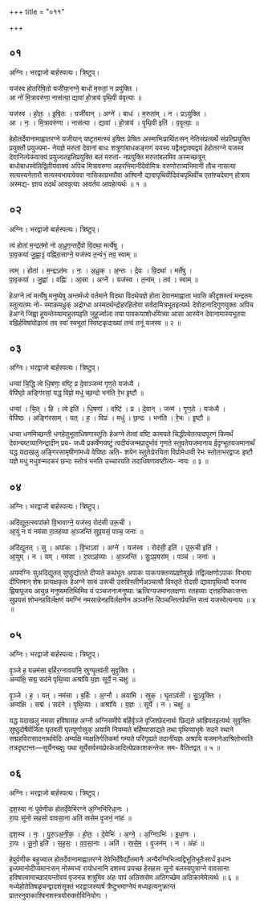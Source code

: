 +++
title = "०११"

+++


## ०१
अग्निः। भरद्वाजो बार्हस्पत्यः। त्रिष्टुप्।

यज॑स्व होतरिषि॒तो यजी॑या॒नग्ने॒ बाधो॑ म॒रुतां॒ न प्रयु॑क्ति ।  
आ नो॑ मि॒त्रावरु॑णा॒ नास॑त्या॒ द्यावा॑ हो॒त्राय॑ पृथि॒वी व॑वृत्याः ॥

यज॑स्व । हो॒तः॒ । इ॒षि॒तः । यजी॑यान् । अग्ने॑ । बाधः॑ । म॒रुता॑म् । न । प्रऽयु॑क्ति ।  
आ । नः॒ । मि॒त्रावरु॑णा । नास॑त्या । द्यावा॑ । हो॒त्राय॑ । पृ॒थि॒वी इति॑ । व॒वृ॒त्याः॒ ॥

हेहोतर्देवानामाह्वातरग्ने यजीयान् यष्टृतमत्स्वं इषितः प्रेषितः अस्माभिःप्रार्थितःसन् नेतिसंप्रत्यर्थे संप्रतिप्रयुक्ति प्रयुक्तौ प्रयुज्यमा- नेयज्ञे मरुतां देवानां बाधः शत्रूणांबाधकङ्गणं ययस्व यद्वैतद्वाक्यद्वयं हेहोतरग्ने यजस्व देवानित्येकंवाक्यं प्रयुज्यतइतिप्रयुक्ति बलं मरुतां- नप्रयुक्ति मरुतांबलमिव अस्मच्छत्रून् बाधोबाधस्वेतिद्वितीयंवाक्यं अपिच मित्रावरुणा अहरभिमानीदेवोमित्रः वरुणोरात्र्यभिमानी तौच नासत्या सत्यस्यनेतारौ सत्यस्वभावावेववा नासिकाप्रभवौवा अश्विनौ द्यावापृथिवीदिवंचपृथिवींच एतांश्चदेवान् होत्राय अस्मद्य- ज्ञाय तदर्थं आववृत्याः आवर्तय आवहेत्यर्थः ॥ १ ॥

## ०२
अग्निः। भरद्वाजो बार्हस्पत्यः। त्रिष्टुप्।

त्वं होता॑ म॒न्द्रत॑मो नो अ॒ध्रुग॒न्तर्दे॒वो वि॒दथा॒ मर्त्ये॑षु ।  
पा॒व॒कया॑ जु॒ह्वा॒३॒॑ वह्नि॑रा॒साग्ने॒ यज॑स्व त॒न्वं१॒॑ तव॒ स्वाम् ॥

त्वम् । होता॑ । म॒न्द्रऽत॑मः । नः॒ । अ॒ध्रुक् । अ॒न्तः । दे॒वः । वि॒दथा॑ । मर्ते॑षु ।  
पा॒व॒कया॑ । जु॒ह्वा॑ । वह्निः॑ । आ॒सा । अग्ने॑ । यज॑स्व । त॒न्व॑म् । तव॑ । स्वाम् ॥

हेअग्ने त्वं मर्त्येषु मनुष्येषु अन्तर्मध्ये वर्तमाने विदथा विदथेयज्ञे होता देवानमाह्वाता भवसि कीदृशस्त्वं मन्द्रतमः स्तुत्यतमः नो- स्माकमध्रुक् अद्रोग्धा अस्मदर्थन्द्रोहरहितोवा सर्वदामित्रभूतइत्यर्थः देवोदानादिगुणयुक्तः अपिच हेअग्ने जिह्वा हूयन्तेस्यामाहुतयइति जुहूर्ज्वाला तया पावकयाशोधयित्र्या आसा आस्येन देवानामास्यभूतया वह्निर्हविषांवोढात्वं तव स्वां स्वभूतां स्विष्टकृदाख्यां तन्वं तनूं यजस्व ॥ २ ॥

## ०३
अग्निः। भरद्वाजो बार्हस्पत्यः। त्रिष्टुप्।

धन्या॑ चि॒द्धि त्वे धि॒षणा॒ वष्टि॒ प्र दे॒वाञ्जन्म॑ गृण॒ते यज॑ध्यै ।  
वेपि॑ष्ठो॒ अङ्गि॑रसां॒ यद्ध॒ विप्रो॒ मधु॑ च्छ॒न्दो भन॑ति रे॒भ इ॒ष्टौ ॥

धन्या॑ । चि॒त् । हि । त्वे इति॑ । धि॒षणा॑ । वष्टि॑ । प्र । दे॒वान् । जन्म॑ । गृ॒ण॒ते । यज॑ध्यै ।  
वेपि॑ष्ठः । अङ्गि॑रसाम् । यत् । ह॒ । विप्रः॑ । मधु॑ । छ॒न्दः । भन॑ति । रे॒भः । इ॒ष्टौ ॥

धन्या धनमिच्छन्ती धनहेतुभूताधिषणास्तुतिः हेअग्ने तेत्वां वष्टि कामयते चिद्धीत्येतत्पादपूरणं किमर्थं देवान्यष्टव्यानिन्द्रादीन् प्रय- जध्यै प्रकर्षेणयष्टुं त्वदीयंजन्मप्रादुर्भावं गृणते स्तुवतेयजमानाय ईदृग्भूतयजमानार्थं यद्ध यदाखलु अङ्गिरसामृषीणांमध्ये वेपिष्ठः अति- शयेन स्तुतेःप्रेरयिता विप्रोमेधावी रेभः स्तोताभरद्वाजः इष्टौ यज्ञे मधु मधुवन्मदकरं छन्दः स्तोत्रं भनति उच्चारयति तदाधिषणावष्टीत्य- न्वयः ॥ ३ ॥

## ०४
अग्निः। भरद्वाजो बार्हस्पत्यः। त्रिष्टुप्।

अदि॑द्युत॒त्स्वपा॑को वि॒भावाग्ने॒ यज॑स्व॒ रोद॑सी उरू॒ची ।  
आ॒युं न यं नम॑सा रा॒तह॑व्या अ॒ञ्जन्ति॑ सुप्र॒यसं॒ पञ्च॒ जनाः॑ ॥

अदि॑द्युतत् । सु । अपा॑कः । वि॒भाऽवा॑ । अग्ने॑ । यज॑स्व । रोद॑सी॒ इति॑ । उ॒रू॒ची इति॑ ।  
आ॒युम् । न । यम् । नम॑सा । रा॒तऽह॑व्याः । अ॒ञ्जन्ति॑ । सु॒ऽप्र॒यस॑म् । पञ्च॑ । जनाः॑ ॥

अयमग्निः सुअदिद्युतत् सुष्ठुद्योतते दीप्यते कथंभूतः अपाकः पाकःपक्तव्यप्रज्ञोमूर्खः तद्विलक्षणोऽपाकः विभावा दीप्तिमान् शेषः प्रत्यक्षकृतः हेअग्ने सत्वं उरूची उरुविस्तीर्णंअञ्चत्यौ विस्तृते रोदसी द्यावापृथिव्यौ यजस्व ह्विषापूजय आयुन्न मनुष्यमतिथिमिव यं पञ्चजनाःमनुष्याः ऋत्विग्यजमानलक्षणाः रतहव्याः द्त्तहविष्काःसन्तः सुप्रयसं शोभनहविर्लक्षणं यमग्निं नमसान्नेनहविर्लक्षणेन अञ्जन्ति सिञ्चन्तितर्पयन्ति सत्वं यजस्वेत्यन्वयः ॥ ४ ॥

## ०५
अग्निः। भरद्वाजो बार्हस्पत्यः। त्रिष्टुप्।

वृ॒ञ्जे ह॒ यन्नम॑सा ब॒र्हिर॒ग्नावया॑मि॒ स्रुग्घृ॒तव॑ती सुवृ॒क्तिः ।  
अम्य॑क्षि॒ सद्म॒ सद॑ने पृथि॒व्या अश्रा॑यि य॒ज्ञः सूर्ये॒ न चक्षुः॑ ॥

वृ॒ञ्जे । ह॒ । यत् । नम॑सा । ब॒र्हिः । अ॒ग्नौ । अया॑मि । स्रुक् । घृ॒तऽव॑ती । सु॒ऽवृ॒क्तिः ।  
अम्य॑क्षि । सद्म॑ । सद॑ने । पृ॒थि॒व्याः । अश्रा॑यि । य॒ज्ञः । सूर्ये॑ । न । चक्षुः॑ ॥

यद्ध यदाखलु नमसा हविषासह अग्नौ अग्निसमीपे बर्हिर्वृञ्जे वृजिश्छेदनार्थः छिद्यते आह्रियतइत्यर्थः सुवृक्तिः सुष्ठुदोषैर्वर्जिता घृतवती घृतपूर्णास्रुक् अयामि नियम्यते बर्हिष्यासाद्यते तथा पृथिव्याभूमेः सदने स्थाने सद्महविरासादनार्थावेदिः अम्यक्षि म्यक्षतिर्गतिकर्मा गम्यते परिगृह्यते तदानींयज्ञः अश्रायि यजमानेआश्रितोभवति तत्रदृष्टान्तः—सूर्येनचक्षुः यथा सूर्येसर्वस्यप्रेरकेआदित्येप्रकाशकन्तेजः सम- वैतितद्वत् ॥ ५ ॥

## ०६
अग्निः। भरद्वाजो बार्हस्पत्यः। त्रिष्टुप्।

द॒श॒स्या नः॑ पुर्वणीक होतर्दे॒वेभि॑रग्ने अ॒ग्निभि॑रिधा॒नः ।  
रा॒यः सू॑नो सहसो वावसा॒ना अति॑ स्रसेम वृ॒जनं॒ नांहः॑ ॥

द॒श॒स्य । नः॒ । पु॒रु॒ऽअ॒नी॒क॒ । हो॒तः॒ । दे॒वेभिः॑ । अ॒ग्ने॒ । अ॒ग्निऽभिः॑ । इ॒धा॒नः ।  
रा॒यः । सू॒नो॒ इति॑ । स॒ह॒सः॒ । व॒व॒सा॒नाः । अति॑ । स्र॒से॒म॒ । वृ॒जन॑म् । न । अंहः॑ ॥

हेपुर्वणीक बहुज्वाल होतर्देवानामाह्वातरग्ने देवेभिर्देवैर्द्योतमानैः अन्यैरग्निभिःत्वद्विभूतिभूतैःसार्धं इधानः इध्यमानोदीप्यमानःसन् नोस्मभ्यं रायोधनानि दशस्य प्रयच्छ हेसहसः सूनो बलस्यपुत्राग्ने वावसानाः हविषात्वामाच्छादयन्तोवयं वृजनन्न शत्रुमिव अंहः पापं अतिस्रसेम अतिगच्छेम अतिक्रामेमेत्यर्थः ॥ ६ ॥मध्येहोतेतिषळृचन्द्वादशंसूक्तं भरद्वाजस्यार्षं त्रैष्टुभमाग्नेयं मध्यइत्यनुक्रान्तं प्रातरनुवाकाश्विनशस्त्रयोरुक्तोविनियोगः ।